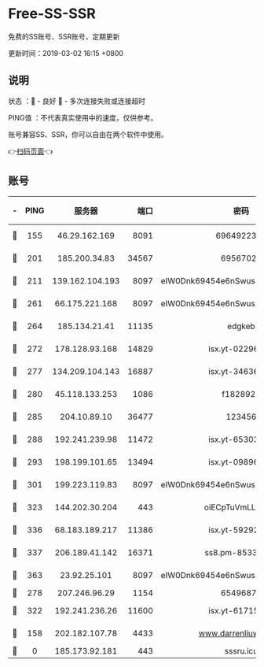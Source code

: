 # Free-SS-SSR

免费的SS账号、SSR账号，定期更新

更新时间：2019-03-02 16:15 +0800

## 说明

状态     ：🙂 - 良好 🙁 - 多次连接失败或连接超时

PING值   ：不代表真实使用中的速度，仅供参考。

账号兼容SS、SSR，你可以自由在两个软件中使用。

👉[扫码页面](https://liesauer.github.io/free-ss-ssr.github.io/)👈

## 账号

|-|PING|服务器|端口|密码|加密方式|区域|
|:----:|:----:|:-----:|-----:|:----:|:----:|:----:|
|🙂|155|46.29.162.169|8091|6964922356|aes-256-cfb|RU|
|🙂|201|185.200.34.83|34567|69567020|aes-256-cfb|US|
|🙂|211|139.162.104.193|8097|eIW0Dnk69454e6nSwuspv9DmS201tQ0D|aes-256-cfb|JP|
|🙂|261|66.175.221.168|8097|eIW0Dnk69454e6nSwuspv9DmS201tQ0D|aes-256-cfb|US|
|🙂|264|185.134.21.41|11135|edgkeb|aes-256-cfb|GB|
|🙂|272|178.128.93.168|14829|isx.yt-02296578|aes-256-cfb|SG|
|🙂|277|134.209.104.143|16887|isx.yt-34636284|aes-256-cfb|SG|
|🙂|280|45.118.133.253|1086|f1828920|aes-256-cfb|SG|
|🙂|285|204.10.89.10|36477|123456|aes-256-cfb|US|
|🙂|288|192.241.239.98|11472|isx.yt-65303536|aes-256-cfb|US|
|🙂|293|198.199.101.65|13494|isx.yt-09896411|aes-256-cfb|US|
|🙂|301|199.223.119.83|8097|eIW0Dnk69454e6nSwuspv9DmS201tQ0D|aes-256-cfb|US|
|🙂|323|144.202.30.204|443|oiECpTuVmLLxk4Ts|aes-256-cfb|US|
|🙂|336|68.183.189.217|11386|isx.yt-59292721|aes-256-cfb|SG|
|🙂|337|206.189.41.142|16371|ss8.pm-85330521|aes-256-cfb|SG|
|🙂|363|23.92.25.101|8097|eIW0Dnk69454e6nSwuspv9DmS201tQ0D|aes-256-cfb|US|
|🙂|278|207.246.96.29|1154|65496879|chacha20|US|
|🙂|322|192.241.236.26|11600|isx.yt-61715029|aes-256-cfb|US|
|🙁|158|202.182.107.78|4433|www.darrenliuwei.com|aes-256-cfb|JP|
|🙁|0|185.173.92.181|443|sssru.icu|rc4-md5|RU|
